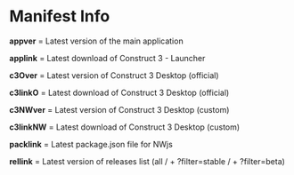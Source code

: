 # Manifest Info

**appver** = Latest version of the main application

**applink** = Latest download of Construct 3 - Launcher

**c3Over** = Latest version of Construct 3 Desktop (official)

**c3linkO** = Latest download of Construct 3 Desktop (official)

**c3NWver** = Latest version of Construct 3 Desktop (custom)

**c3linkNW** = Latest download of Construct 3 Desktop (custom)

**packlink** = Latest package.json file for NWjs

**rellink** = Latest version of releases list (all / + ?filter=stable / + ?filter=beta)
